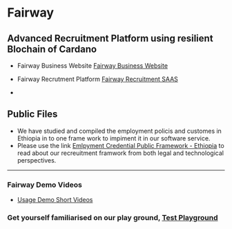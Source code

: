 # Fairway 
## Advanced Recruitment Platform using resilient Blochain of Cardano

- Fairway Business Website [Fairway Business Website](https://fairway.global/)
- Fairway Recrutment Platform [Fairway Recruitment SAAS](https://fairway.work/)

-
## Public Files
- We have studied and compiled the employment policis and customes in Ethiopia in to one frame work to impiment it in our software service.
- Please use the link [Emlpyment Credential Public Framework - Ethiopia](https://github.com/https-fairway-global/public-files/blob/main/Employment%20Credentials%20in%20Ethiopia%20-%20Public%20Framework%20.pdf) to read about our recreuitment framwork from both legal and technological perspectives.
---
### Fairway Demo Videos
- [Usage Demo Short Videos](https://www.youtube.com/watch?v=4pRClavTHpE&list=PLfzroa-7VhPaEhkvR0q9snLZm4eWGARm7)

### Get yourself familiarised on our play ground, [Test Playground](https://test.fairway.work/)

